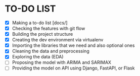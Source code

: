 # TO-DO LIST
- [x] Making a to-do list [docs/]
- [x] Checking the features with git flow
- [x] Building the project structure
- [x] Creating the dev environment via virtualenv
- [x] Importing the libraries that we need and also optional ones
- [x] Cleaning the data and preprocessing
- [x] Exploring the data (EDA)
- [ ] Proposing the model with ARIMA and SARIMAX
- [ ] Providing the model on API using Django, FastAPI, or Flask
